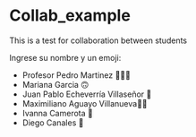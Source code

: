 # Collab_example
This is a test for collaboration between students

Ingrese su nombre y un emoji:
- Profesor Pedro Martinez 🧑🏻‍🏫
- Mariana Garcia 🙃
- Juan Pablo Echeverría Villaseñor ​🦾​
- Maximiliano Aguayo Villanueva👨‍💻
- Ivanna Camerota 🦦
- Diego Canales 🥶
